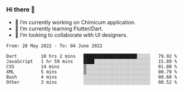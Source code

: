 ### Hi there 👋

<!--
**devcat37/devcat37** is a ✨ _special_ ✨ repository because its `README.md` (this file) appears on your GitHub profile.-->


- 🔭 I’m currently working on Chimicum application.
- 🌱 I’m currently learning Flutter/Dart.
- 👯 I’m looking to collaborate with UI designers.
<!-- - 🤔 I’m looking for help with ... -->

<!--START_SECTION:waka-->

```text
From: 28 May 2022 - To: 04 June 2022

Dart         10 hrs 2 mins   ████████████████████░░░░░   79.92 %
JavaScript   1 hr 59 mins    ████░░░░░░░░░░░░░░░░░░░░░   15.89 %
CSS          14 mins         ▒░░░░░░░░░░░░░░░░░░░░░░░░   01.88 %
XML          5 mins          ▒░░░░░░░░░░░░░░░░░░░░░░░░   00.79 %
Bash         4 mins          ░░░░░░░░░░░░░░░░░░░░░░░░░   00.60 %
Other        3 mins          ░░░░░░░░░░░░░░░░░░░░░░░░░   00.52 %
```

<!--END_SECTION:waka-->
